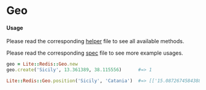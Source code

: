 # Geo

#### Usage

Please read the corresponding [helper](https://github.com/drexed/lite-redis/blob/master/lib/lite/redis/helpers/geo_helper.rb) file to see all available methods.

Please read the corresponding [spec](https://github.com/drexed/lite-redis/blob/master/spec/lite/redis/geo_spec.rb) file to see more example usages.

```ruby
geo = Lite::Redis::Geo.new
geo.create('Sicily', 13.361389, 38.115556)      #=> 1

Lite::Redis::Geo.position('Sicily', 'Catania')  #=> [['15.08726745843887329', '37.50266842333162032']]
```
